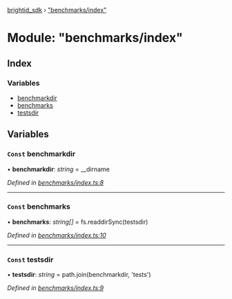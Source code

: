 [brightid_sdk](../README.md) › ["benchmarks/index"](_benchmarks_index_.md)

# Module: "benchmarks/index"

## Index

### Variables

* [benchmarkdir](_benchmarks_index_.md#const-benchmarkdir)
* [benchmarks](_benchmarks_index_.md#const-benchmarks)
* [testsdir](_benchmarks_index_.md#const-testsdir)

## Variables

### `Const` benchmarkdir

• **benchmarkdir**: *string* = __dirname

*Defined in [benchmarks/index.ts:8](https://github.com/acolytec3/brightIdSDK/blob/3153f9f/benchmarks/index.ts#L8)*

___

### `Const` benchmarks

• **benchmarks**: *string[]* = fs.readdirSync(testsdir)

*Defined in [benchmarks/index.ts:10](https://github.com/acolytec3/brightIdSDK/blob/3153f9f/benchmarks/index.ts#L10)*

___

### `Const` testsdir

• **testsdir**: *string* = path.join(benchmarkdir, 'tests')

*Defined in [benchmarks/index.ts:9](https://github.com/acolytec3/brightIdSDK/blob/3153f9f/benchmarks/index.ts#L9)*
